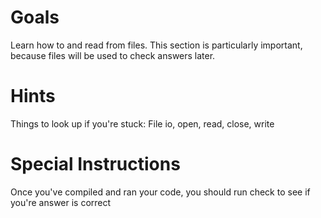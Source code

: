 # Goals
Learn how to and read from files. This section is particularly important, because files will be used to check answers later.

# Hints
Things to look up if you're stuck: File io, open, read, close, write

# Special Instructions
Once you've compiled and ran your code, you should run check to see if you're answer is correct
